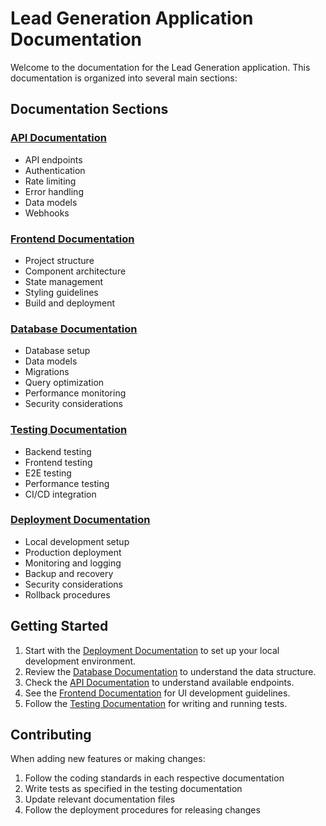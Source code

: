 # Lead Generation Application Documentation

Welcome to the documentation for the Lead Generation application. This documentation is organized into several main sections:

## Documentation Sections

### [API Documentation](./API_README.md)
- API endpoints
- Authentication
- Rate limiting
- Error handling
- Data models
- Webhooks

### [Frontend Documentation](./FRONTEND_README.md)
- Project structure
- Component architecture
- State management
- Styling guidelines
- Build and deployment

### [Database Documentation](./DATABASE_README.md)
- Database setup
- Data models
- Migrations
- Query optimization
- Performance monitoring
- Security considerations

### [Testing Documentation](./TESTING_README.md)
- Backend testing
- Frontend testing
- E2E testing
- Performance testing
- CI/CD integration

### [Deployment Documentation](./DEPLOYMENT_README.md)
- Local development setup
- Production deployment
- Monitoring and logging
- Backup and recovery
- Security considerations
- Rollback procedures

## Getting Started

1. Start with the [Deployment Documentation](./DEPLOYMENT_README.md) to set up your local development environment.
2. Review the [Database Documentation](./DATABASE_README.md) to understand the data structure.
3. Check the [API Documentation](./API_README.md) to understand available endpoints.
4. See the [Frontend Documentation](./FRONTEND_README.md) for UI development guidelines.
5. Follow the [Testing Documentation](./TESTING_README.md) for writing and running tests.

## Contributing

When adding new features or making changes:
1. Follow the coding standards in each respective documentation
2. Write tests as specified in the testing documentation
3. Update relevant documentation files
4. Follow the deployment procedures for releasing changes 